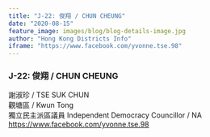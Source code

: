 ```yaml
---
title: "J-22: 俊翔 / CHUN CHEUNG"
date: "2020-08-15"
feature_image: images/blog/blog-details-image.jpg
author: "Hong Kong Districts Info"
iframe: "https://www.facebook.com/yvonne.tse.98"
---
```


### J-22: 俊翔 / CHUN CHEUNG  
謝淑珍 / TSE SUK CHUN  
觀塘區 / Kwun Tong  
獨立民主派區議員 Independent Democracy Councillor / NA  
https://www.facebook.com/yvonne.tse.98
